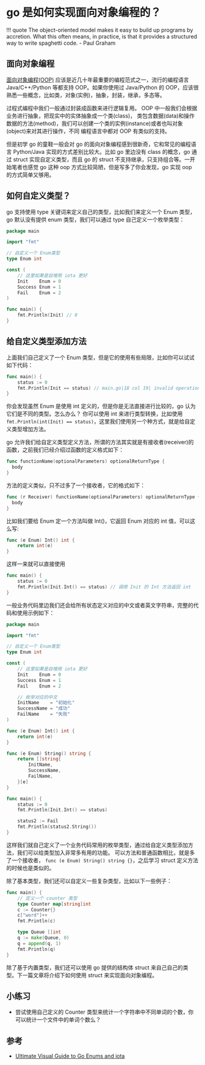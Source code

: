 # go 是如何实现面向对象编程的？

!!! quote
    The object-oriented model makes it easy to build up programs by accretion. What this often means, in practice, is that it provides a structured way to write spaghetti code. - Paul Graham

## 面向对象编程

[面向对象编程(OOP)](https://en.wikipedia.org/wiki/Object-oriented_programming) 应该是近几十年最重要的编程范式之一，流行的编程语言
Java/C++/Python 等都支持 OOP。如果你使用过 Java/Python 的 OOP，应该很熟悉一些概念，比如类，对象(实例)，抽象，封装，继承，多态等。

过程式编程中我们一般通过封装成函数来进行逻辑复用。 OOP 中一般我们会根据业务进行抽象，把现实中的实体抽象成一个类(class)，
类包含数据(data)和操作数据的方法(method)，我们可以创建一个类的实例(instance)或者也叫对象(object)来对其进行操作，不同
编程语言中都对 OOP 有类似的支持。

但是初学 go 的童鞋一般会对 go 的面向对象编程感到很新奇，它和常见的编程语言 Python/Java 实现的方式差别比较大。比如 go
里边没有 class 的概念，go 通过 struct 实现自定义类型，而且 go 的 struct 不支持继承，只支持组合等。一开始笔者也感觉 go
这种 oop 方式比较简陋，但是写多了你会发现，go 实现 oop 的方式简单又够用。

## 如何自定义类型？

go 支持使用 type 关键词来定义自己的类型，比如我们来定义一个 Enum 类型，go 默认没有提供 enum 类型，我们可以通过 type
自己定义一个枚举类型：

```go
package main

import "fmt"

// 自定义一个 Enum类型
type Enum int

const (
	// 这里如果是自增用 iota 更好
	Init    Enum = 0
	Success Enum = 1
	Fail    Enum = 2
)

func main() {
	fmt.Println(Init) // 0
}
```

## 给自定义类型添加方法

上面我们自己定义了一个 Enum 类型，但是它的使用有些局限，比如你可以试试如下代码：

```go
func main() {
	status := 0
	fmt.Println(Init == status) // main.go|18 col 19| invalid operation: Init == status (mismatched types Enum and int)
}
```

你会发现虽然 Enum 是使用 int 定义的，但是你是无法直接进行比较的，go 认为它们是不同的类型。怎么办么？
你可以使用 int 来进行类型转换，比如使用 `fmt.Println(int(Init) == status)`，这里我们使用另一个种方式，就是给自定义类型增加方法。

go 允许我们给自定义类型定义方法，所谓的方法其实就是有接收者(receiver)的函数，之前我们已经介绍过函数的定义格式如下：

```go
func functionName(optionalParameters) optionalReturnType {
  body
}
```

方法的定义类似，只不过多了一个接收者，它的格式如下：

```go
func (r Receiver) functionName(optionalParameters) optionalReturnType {
  body
}
```

比如我们要给 Enum 定一个方法叫做 Int()，它返回  Enum 对应的 int 值，可以这么写:

```go
func (e Enum) Int() int {
	return int(e)
}
```

这样一来就可以直接使用

```go
func main() {
	status := 0
	fmt.Println(Init.Int() == status) // 调用 Init 的 Int 方法返回 int
}
```

一般业务代码里边我们还会给所有状态定义对应的中文或者英文字符串，完整的代码和使用示例如下：

```go
package main

import "fmt"

// 自定义一个 Enum类型
type Enum int

const (
	// 这里如果是自增用 iota 更好
	Init    Enum = 0
	Success Enum = 1
	Fail    Enum = 2

	// 枚举对应的中文
	InitName    = "初始化"
	SuccessName = "成功"
	FailName    = "失败"
)

func (e Enum) Int() int {
	return int(e)
}

func (e Enum) String() string {
	return []string{
		InitName,
		SuccessName,
		FailName,
	}[e]
}

func main() {
	status := 0
	fmt.Println(Init.Int() == status)

	status2 := Fail
	fmt.Println(status2.String())
}
```

这样我们就自己定义了一个业务代码常用的枚举类型，通过给自定义类型添加方法，我们可以给类型加入非常多有用的功能。
可以方法和普通函数相比，就是多了一个接收者， `func (e Enum) String() string {}`，之后学习 struct 定义方法的时候也是类似的。

除了基本类型，我们还可以自定义一些复杂类型，比如以下一些例子：

```go
func main() {
	// 定义一个 counter 类型
	type Counter map[string]int
	c := Counter{}
	c["word"]++
	fmt.Println(c)

	type Queue []int
	q := make(Queue, 0)
	q = append(q, 1)
	fmt.Println(q)
}
```

除了基于内置类型，我们还可以使用 go 提供的结构体 struct 来自己自己的类型。下一篇文章将介绍下如何使用 struct
来实现面向对象编程。

## 小练习

- 尝试使用自己定义的 Counter 类型来统计一个字符串中不同单词的个数，你可以统计一个文件中的单词个数么？

## 参考

- [Ultimate Visual Guide to Go Enums and iota](https://blog.learngoprogramming.com/golang-const-type-enums-iota-bc4befd096d3)

